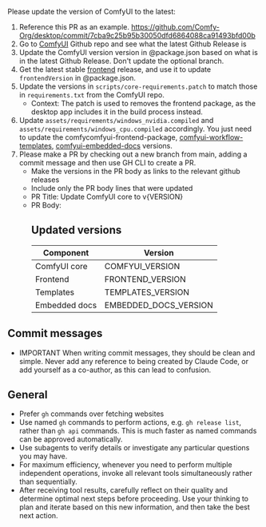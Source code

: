 Please update the version of ComfyUI to the latest:

1. Reference this PR as an example. https://github.com/Comfy-Org/desktop/commit/7cba9c25b95b30050dfd6864088ca91493bfd00b
2. Go to [ComfyUI](https://github.com/comfyanonymous/ComfyUI/) Github repo and see what the latest Github Release is
3. Update the ComfyUI version version in @package.json based on what is in the latest Github Release. Don't update the optional branch.
4. Get the latest stable [frontend](https://github.com/Comfy-Org/ComfyUI_frontend) release, and use it to update `frontendVersion` in @package.json.
5. Update the versions in `scripts/core-requirements.patch` to match those in `requirements.txt` from the ComfyUI repo.
   - Context: The patch is used to removes the frontend package, as the desktop app includes it in the build process instead.
6. Update `assets/requirements/windows_nvidia.compiled` and `assets/requirements/windows_cpu.compiled` accordingly. You just need to update the comfycomfyui-frontend-package, [comfyui-workflow-templates](https://github.com/Comfy-Org/workflow_templates), [comfyui-embedded-docs](https://github.com/Comfy-Org/embedded-docs) versions.
7. Please make a PR by checking out a new branch from main, adding a commit message and then use GH CLI to create a PR.
   - Make the versions in the PR body as links to the relevant github releases
   - Include only the PR body lines that were updated
   - PR Title: Update ComfyUI core to v{VERSION}
   - PR Body:
     ## Updated versions
     | Component     | Version               |
     | ------------- | --------------------- |
     | ComfyUI core  | COMFYUI_VERSION       |
     | Frontend      | FRONTEND_VERSION      |
     | Templates     | TEMPLATES_VERSION     |
     | Embedded docs | EMBEDDED_DOCS_VERSION |

## Commit messages

- IMPORTANT When writing commit messages, they should be clean and simple. Never add any reference to being created by Claude Code, or add yourself as a co-author, as this can lead to confusion.

## General

- Prefer `gh` commands over fetching websites
- Use named `gh` commands to perform actions, e.g. `gh release list`, rather than `gh api` commands. This is much faster as named commands can be approved automatically.
- Use subagents to verify details or investigate any particular questions you may have.
- For maximum efficiency, whenever you need to perform multiple independent operations, invoke all relevant tools simultaneously rather than sequentially.
- After receiving tool results, carefully reflect on their quality and determine optimal next steps before proceeding. Use your thinking to plan and iterate based on this new information, and then take the best next action.
